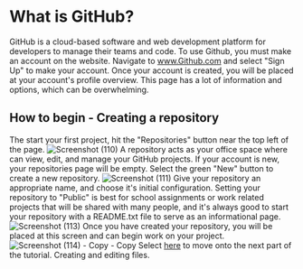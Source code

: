 # What is GitHub?
GitHub is a cloud-based software and web development platform for developers to manage their teams and code. To use Github, you must make an account on the website. Navigate to www.Github.com and select "Sign Up" to make your account.
Once your account is created, you will be placed at your account's profile overview. This page has a lot of information and options, which can be overwhelming.

## How to begin - Creating a repository
The start your first project, hit the "Repositories" button near the top left of the page.
![Screenshot (110)](https://github.com/BDBluhm/INFOTC-1600-Final/assets/116319535/6dd2d0d9-8f37-43bf-93ed-966f2cb67092)
A repository acts as your office space where can view, edit, and manage your GitHub projects.
If your account is new, your repositories page will be empty. Select the green "New" button to create a new repository.
![Screenshot (111)](https://github.com/BDBluhm/INFOTC-1600-Final/assets/116319535/c3971dac-49fd-482b-93b0-4434cdd4f3bc)
Give your repository an appropriate name, and choose it's initial configuration. Setting your repository to "Public" is best for school assignments or work related projects that will be shared with many people, and it's always good to start your repository with a README.txt file to serve as an informational page.
![Screenshot (113)](https://github.com/BDBluhm/INFOTC-1600-Final/assets/116319535/52b88de5-d8cf-453d-b6a7-ef294e9b7d9d)
Once you have created your repository, you will be placed at this screen and can begin work on your project. 
![Screenshot (114) - Copy - Copy](https://github.com/BDBluhm/INFOTC-1600-Final/assets/116319535/4c13c4ea-37cf-4836-89ad-15b22037551e)
Select [here](TutorialPg2.md) to move onto the next part of the tutorial. Creating and editing files.
